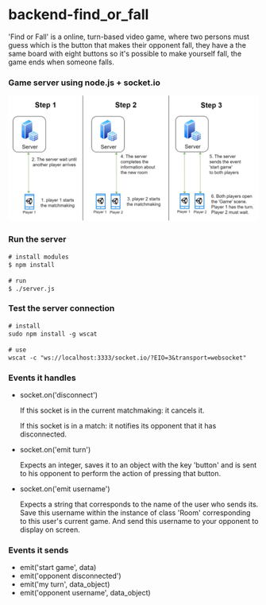 # backend-find_or_fall

'Find or Fall' is a online, turn-based video game, where two persons must guess which is the button that makes their opponent fall, they have a the same board with eight buttons so it's possible to make yourself fall, the game ends when someone falls.

### Game server using node.js + socket.io

![diagram](diagram.jpg?raw=true "Diagram")


### Run the server
```
# install modules
$ npm install

# run
$ ./server.js
```

### Test the server connection
```
# install
sudo npm install -g wscat

# use
wscat -c "ws://localhost:3333/socket.io/?EIO=3&transport=websocket"
```

### Events it handles

- socket.on('disconnect')

  If this socket is in the current matchmaking: it cancels it.

  If this socket is in a match: it notifies its opponent that it has disconnected.

- socket.on('emit turn')

  Expects an integer, saves it to an object with the key 'button' and is sent to his opponent to perform the action of pressing that button.

- socket.on('emit username')

  Expects a string that corresponds to the name of the user who sends its.
  Save this username within the instance of class 'Room' corresponding to this user's current game. And send this username to your opponent to display on screen.

### Events it sends

- emit('start game', data)
- emit('opponent disconnected')
- emit('my turn', data_object)
- emit('opponent username', data_object)
